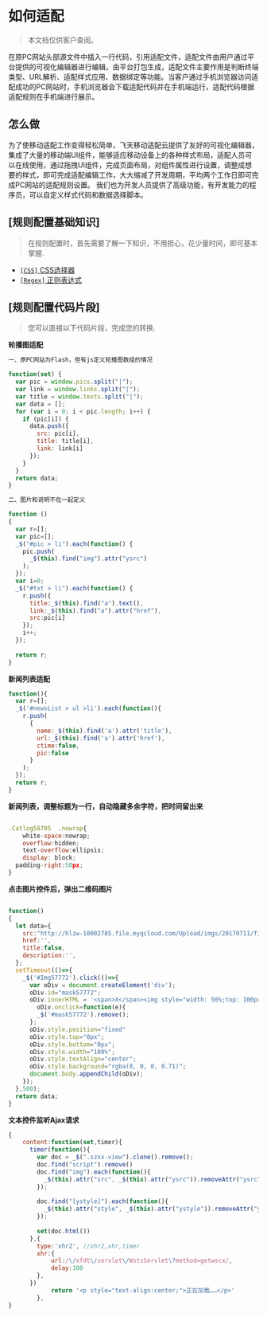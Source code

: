 # 如何适配
> 本文档仅供客户查阅。

在原PC网站头部源文件中插入一行代码，引用适配文件，适配文件由用户通过平台提供的可视化编辑器进行编辑，由平台打包生成，适配文件主要作用是判断终端类型、URL解析、适配样式应用、数据绑定等功能。当客户通过手机浏览器访问适配成功的PC网站时，手机浏览器会下载适配代码并在手机端运行，适配代码根据适配规则在手机端进行展示。

## 怎么做
为了使移动适配工作变得轻松简单，飞天移动适配云提供了友好的可视化编辑器，集成了大量的移动端UI组件，能够适应移动设备上的各种样式布局，适配人员可以在线使用，通过拖拽UI组件，完成页面布局，对组件属性进行设置，调整成想要的样式，即可完成适配编辑工作，大大缩减了开发周期，平均两个工作日即可完成PC网站的适配规则设置。
我们也为开发人员提供了高级功能，有开发能力的程序员，可以自定义样式代码和数据选择脚本。


## [规则配置基础知识]

> 在规则配置时，首先需要了解一下知识，不用担心，花少量时间，即可基本掌握.

* [`[CSS]` CSS选择器](http://www.w3school.com.cn/cssref/css_selectors.asp)
* [`[Regex]` 正则表达式](/regex.md)


## [规则配置代码片段]
> 您可以直接以下代码片段，完成您的转换.

**轮播图适配**
```javascript
一、原PC网站为Flash，但有js定义轮播图数组的情况

function(set) {
  var pic = window.pics.split("|");
  var link = window.links.split("|");
  var title = window.texts.split("|");
  var data = [];
  for (var i = 0; i < pic.length; i++) {
    if (pic[i]) {
      data.push({
        src: pic[i],
        title: title[i],
        link: link[i]
      });
    }
  }
  return data;
}

二、图片和说明不在一起定义

function ()
{
  var r=[];
  var pic=[];
  _$("#pic > li").each(function() {
    pic.push(
      _$(this).find("img").attr("ysrc")
    );
  });
  var i=0;
  _$("#txt > li").each(function() {
    r.push({
      title:_$(this).find("a").text(),
      link:_$(this).find("a").attr("href"),
      src:pic[i]
    });
    i++;
  });
  
  return r;
}
```

**新闻列表适配**
```javascript
function(){
  var r=[];
  _$('#newsList > ul >li').each(function(){
    r.push(
      {
        name:_$(this).find('a').attr('title'),
        url:_$(this).find('a').attr('href'),
        ctime:false,
        pic:false
      }
    );
  });
  return r;
}
```

**新闻列表，调整标题为一行，自动隐藏多余字符，把时间留出来**
```javascript

.Catlog58705  .nowrap{
	white-space:nowrap; 
	overflow:hidden; 
	text-overflow:ellipsis;
	display: block;
  padding-right:50px;
}
```

**点击图片控件后，弹出二维码图片**
```javascript

function()
{
  let data={
    src:"http://hlzw-10002785.file.myqcloud.com/Upload/imgs/20170711/file_5964998eded45.png",
    href:'',
    title:false,
    description:'',
  };
  setTimeout(()=>{
    _$('#Img57772').click(()=>{
      var oDiv = document.createElement('div');
      oDiv.id="mask57772";
      oDiv.innerHTML = '<span>X</span><img style="width: 50%;top: 100px;position: relative;display: block;margin: auto;" src="http://www.gzgov.gov.cn/images/E01201E6-6A96-409A-99D0-35520E0C4B35.png"/>';
     	oDiv.onclick=function(e){
      	_$('#mask57772').remove();
      };
      oDiv.style.position="fixed"
      oDiv.style.top="0px";
      oDiv.style.bottom="0px";
      oDiv.style.width="100%";
      oDiv.style.textAlign="center";
      oDiv.style.background="rgba(0, 0, 0, 0.71)";
      document.body.appendChild(oDiv);
    });
  },500);
  return data;
}
```



**文本控件监听Ajax请求**
```javascript
{
    content:function(set,timer){
      timer(function(){
        var doc = _$(".szxx-view").clone().remove();
        doc.find("script").remove()
        doc.find("img").each(function(){
          _$(this).attr("src", _$(this).attr("ysrc")).removeAttr("ysrc")
        });
        
        doc.find("[ystyle]").each(function(){
          _$(this).attr("style", _$(this).attr("ystyle")).removeAttr("ystyle")
        });
        
        set(doc.html())
      },{
        type:'xhr2', //xhr2,xhr,timer
        xhr:{
      		url:/\/xfdt\/servlet\/WstsServlet\?method=getwscx/,
        	delay:100
      	},
      })
			return '<p style="text-align:center;">正在加载……</p>'
		},
}

```
